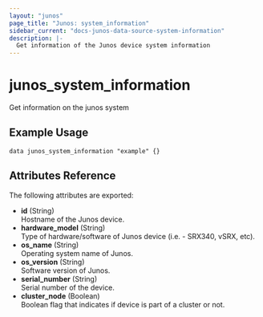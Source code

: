 ```yaml
---
layout: "junos"
page_title: "Junos: system_information"
sidebar_current: "docs-junos-data-source-system-information"
description: |-
  Get information of the Junos device system information
---
```


# junos_system_information

Get information on the junos system

## Example Usage

```hcl
data junos_system_information "example" {}
```

## Attributes Reference

The following attributes are exported:

- **id** (String)  
  Hostname of the Junos device.
- **hardware_model** (String)  
  Type of hardware/software of Junos device (i.e. - SRX340, vSRX, etc).
- **os_name** (String)  
  Operating system name of Junos.
- **os_version** (String)  
  Software version of Junos.
- **serial_number** (String)  
  Serial number of the device.
- **cluster_node** (Boolean)  
  Boolean flag that indicates if device is part of a cluster or not.
